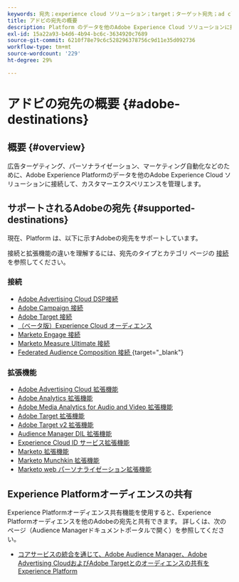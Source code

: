 ```yaml
---
keywords: 宛先；experience cloud ソリューション；target；ターゲット宛先；ad cloud; advertising cloud; audience manager; adobe target 宛先；ターゲット；audience manager 宛先；
title: アドビの宛先の概要
description: Platform のデータを他のAdobe Experience Cloud ソリューションに接続して、広告のターゲティング、パーソナライゼーション、マーケティングの自動処理などを行うことで、カスタマーエクスペリエンスを管理します
exl-id: 15a22a93-b4d6-4b94-bc6c-3634920c7689
source-git-commit: 6210f78e79c6c528296378756c9d11e35d092736
workflow-type: tm+mt
source-wordcount: '229'
ht-degree: 29%

---
```


# アドビの宛先の概要 {#adobe-destinations}

## 概要 {#overview}

広告ターゲティング、パーソナライゼーション、マーケティング自動化などのために、Adobe Experience Platformのデータを他のAdobe Experience Cloud ソリューションに接続して、カスタマーエクスペリエンスを管理します。

## サポートされるAdobeの宛先 {#supported-destinations}

現在、Platform は、以下に示すAdobeの宛先をサポートしています。

接続と拡張機能の違いを理解するには、宛先のタイプとカテゴリ ページの [ 接続 ](../../destination-types.md#connections) を参照してください。

### 接続

* [Adobe Advertising Cloud DSP接続](/help/destinations/catalog/advertising/adobe-advertising-cloud-connection.md)
* [Adobe Campaign 接続](../email-marketing/adobe-campaign.md)
* [Adobe Target 接続](/help/destinations/catalog/personalization/adobe-target-connection.md)
* [（ベータ版）Experience Cloud オーディエンス](/help/destinations/catalog/adobe/experience-cloud-audiences.md)
* [Marketo Engage 接続](/help/destinations/catalog/adobe/marketo-engage.md)
* [Marketo Measure Ultimate 接続](/help/destinations/catalog/adobe/marketo-measure-ultimate.md)
* [Federated Audience Composition 接続 ](https://www.adobe.com/go/destinations-federated-audience-composition){target="_blank"}

### 拡張機能

* [Adobe Advertising Cloud 拡張機能](../advertising/adobe-advertising-cloud.md)
* [Adobe Analytics 拡張機能](../analytics/adobe-analytics.md)
* [Adobe Media Analytics for Audio and Video 拡張機能](../analytics/adobe-video-analytics.md)
* [Adobe Target 拡張機能](../personalization/adobe-target.md)
* [Adobe Target v2 拡張機能](../personalization/adobe-target-v2.md)
* [Audience Manager DIL 拡張機能](../data-management/aam-dil-extension.md)
* [Experience Cloud ID サービス拡張機能](../personalization/adobe-ecid.md)
* [Marketo 拡張機能](../email/marketo.md)
* [Marketo Munchkin 拡張機能](../email/marketo-munchkin.md)
* [Marketo web パーソナライゼーション拡張機能](../personalization/marketo-web-personalization.md)

## Experience Platformオーディエンスの共有

Experience Platformオーディエンス共有機能を使用すると、Experience Platformオーディエンスを他のAdobeの宛先と共有できます。 詳しくは、次のページ（Audience Managerドキュメントポータルで開く）を参照してください。

* [ コアサービスの統合を通じて、Adobe Audience Manager、Adobe Advertising CloudおよびAdobe Targetとのオーディエンスの共有をExperience Platform](https://experienceleague.adobe.com/docs/audience-manager/user-guide/implementation-integration-guides/integration-experience-platform/aam-aep-audience-sharing.html?lang=ja)
